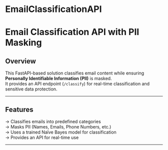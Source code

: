 # EmailClassificationAPI

# Email Classification API with PII Masking  

##  Overview  
This FastAPI-based solution classifies email content while ensuring **Personally Identifiable Information (PII)** is masked.  
It provides an API endpoint (`/classify`) for real-time classification and sensitive data protection.  

---

##  Features  
-> Classifies emails into predefined categories  
-> Masks PII (Names, Emails, Phone Numbers, etc.)  
-> Uses a trained Naïve Bayes model for classification  
-> Provides an API for real-time use  

---



